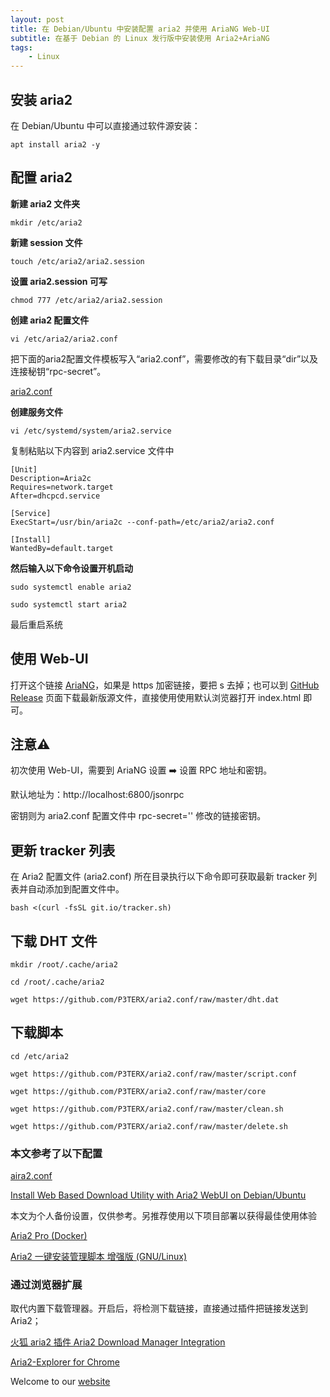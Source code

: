 ```yaml
---
layout: post
title: ﻿在 Debian/Ubuntu 中安装配置 aria2 并使用 AriaNG Web-UI
subtitle: 在基于 Debian 的 Linux 发行版中安装使用 Aria2+AriaNG
tags:
    - Linux
---
```

## 安装 aria2

在 Debian/Ubuntu 中可以直接通过软件源安装：
```
apt install aria2 -y
```
## 配置 aria2

**新建 aria2 文件夹**
```
mkdir /etc/aria2
```
**新建 session 文件**
```
touch /etc/aria2/aria2.session
```
**设置 aria2.session 可写**
```
chmod 777 /etc/aria2/aria2.session
```
**创建 aria2 配置文件**
```
vi /etc/aria2/aria2.conf
```   
把下面的aria2配置文件模板写入“aria2.conf”，需要修改的有下载目录“dir”以及连接秘钥“rpc-secret”。

[aria2.conf](https://github.com/huijingfei/AriaNg/releases/download/1.0/aria2.conf)

**创建服务文件**
```
vi /etc/systemd/system/aria2.service
```
复制粘贴以下内容到 aria2.service 文件中
```
[Unit]
Description=Aria2c
Requires=network.target
After=dhcpcd.service

[Service]
ExecStart=/usr/bin/aria2c --conf-path=/etc/aria2/aria2.conf

[Install]
WantedBy=default.target
```      
**然后输入以下命令设置开机启动**
```
sudo systemctl enable aria2

sudo systemctl start aria2
```
最后重启系统

## 使用 Web-UI

打开这个链接 [AriaNG](http://ariang.mayswind.net/latest/#!/downloading)，如果是 https 加密链接，要把 s 去掉；也可以到 [GitHub Release](https://github.com/mayswind/AriaNg) 页面下载最新版源文件，直接使用使用默认浏览器打开 index.html 即可。

## 注意⚠️

初次使用 Web-UI，需要到 AriaNG 设置 ➡️ 设置 RPC 地址和密钥。

默认地址为：http://localhost:6800/jsonrpc

密钥则为 aria2.conf 配置文件中 rpc-secret='' 修改的链接密钥。

## 更新 tracker 列表

在 Aria2 配置文件 (aria2.conf) 所在目录执行以下命令即可获取最新 tracker 列表并自动添加到配置文件中。
```
bash <(curl -fsSL git.io/tracker.sh)
```
## 下载 DHT 文件
```
mkdir /root/.cache/aria2

cd /root/.cache/aria2

wget https://github.com/P3TERX/aria2.conf/raw/master/dht.dat
```
## 下载脚本
```
cd /etc/aria2
      
wget https://github.com/P3TERX/aria2.conf/raw/master/script.conf

wget https://github.com/P3TERX/aria2.conf/raw/master/core

wget https://github.com/P3TERX/aria2.conf/raw/master/clean.sh

wget https://github.com/P3TERX/aria2.conf/raw/master/delete.sh
```      
### 本文参考了以下配置

[aira2.conf](https://github.com/P3TERX/aria2.conf)

[Install Web Based Download Utility with Aria2 WebUI on Debian/Ubuntu](https://i12bretro.github.io/tutorials/0254.html)

本文为个人备份设置，仅供参考。另推荐使用以下项目部署以获得最佳使用体验

[Aria2 Pro (Docker)](https://github.com/P3TERX/docker-aria2-pro)
    
[Aria2 一键安装管理脚本 增强版 (GNU/Linux)](https://github.com/P3TERX/aria2.sh)

### 通过浏览器扩展

取代内置下载管理器。开启后，将检测下载链接，直接通过插件把链接发送到 Aria2；

[火狐 aria2 插件 Aria2 Download Manager Integration](https://addons.mozilla.org/en-US/firefox/addon/aria2-integration/)

[Aria2-Explorer for Chrome](https://chromewebstore.google.com/detail/aria2-explorer/mpkodccbngfoacfalldjimigbofkhgjn?hl=en-US&utm_source=ext_sidebar)

Welcome to our [website](https://blog.tigress.cc/)
